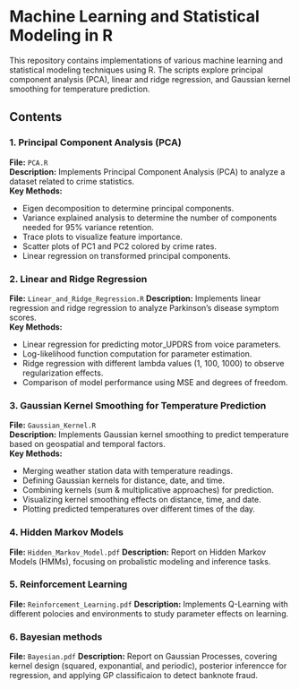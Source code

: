 # Machine Learning and Statistical Modeling in R
This repository contains implementations of various machine learning and statistical modeling techniques using R. The scripts explore principal component analysis (PCA), linear and ridge regression, and Gaussian kernel smoothing for temperature prediction.

## Contents
### 1. Principal Component Analysis (PCA)
**File:** `PCA.R`  
**Description:** Implements Principal Component Analysis (PCA) to analyze a dataset related to crime statistics.  
**Key Methods:**  
- Eigen decomposition to determine principal components.
- Variance explained analysis to determine the number of components needed for 95% variance retention.
- Trace plots to visualize feature importance.
- Scatter plots of PC1 and PC2 colored by crime rates.
- Linear regression on transformed principal components.
### 2. Linear and Ridge Regression
**File:** `Linear_and_Ridge_Regression.R`
**Description:** Implements linear regression and ridge regression to analyze Parkinson’s disease symptom scores.  
**Key Methods:**  
- Linear regression for predicting motor_UPDRS from voice parameters.
- Log-likelihood function computation for parameter estimation.
- Ridge regression with different lambda values (1, 100, 1000) to observe regularization effects.
- Comparison of model performance using MSE and degrees of freedom.
### 3. Gaussian Kernel Smoothing for Temperature Prediction
**File:** `Gaussian_Kernel.R`  
**Description:** Implements Gaussian kernel smoothing to predict temperature based on geospatial and temporal factors.  
**Key Methods:**  
- Merging weather station data with temperature readings.
- Defining Gaussian kernels for distance, date, and time.
- Combining kernels (sum & multiplicative approaches) for prediction.
- Visualizing kernel smoothing effects on distance, time, and date.
- Plotting predicted temperatures over different times of the day.
### 4. Hidden Markov Models
**File:** `Hidden_Markov_Model.pdf` 
**Description:** Report on Hidden Markov Models (HMMs), focusing on probalistic modeling and inference tasks. 
### 5. Reinforcement Learning
**File:** `Reinforcement_Learning.pdf` 
**Description:** Implements Q-Learning with different polocies and environments to study parameter effects on learning. 
### 6. Bayesian methods
**File:** `Bayesian.pdf` 
**Description:** Report on Gaussian Processes, covering kernel design (squared, exponantial, and periodic), posterior inferencce for regression, and applying GP classificaion to detect banknote fraud. 
